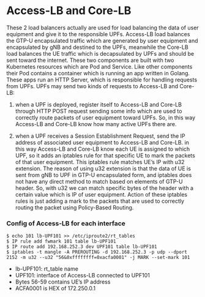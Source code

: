 <!--
SPDX-License-Identifier: Apache-2.0
-->

# Access-LB and Core-LB

These 2 load balancers actually are used for load balancing the data of user equipment and give it to the responsible UPFs. Access-LB load balances the GTP-U encapsulated traffic which are generated by user equipment and encapsulated by gNB and destined to the UPFs, meanwhile the Core-LB load balances the UE traffic which is decapsulated by UPFs and should be sent toward the internet. These two components are built with two Kubernetes resources which are Pod and Service. Like other components their Pod contains a container which is running an app written in Golang. These apps run an HTTP Server, which is responsible for handling requests from UPFs. UPFs may send two kinds of requests to Access-LB and Core-LB:

1.	when a UPF is deployed, register itself to Access-LB and Core-LB through HTTP POST request sending some info which are used to correctly route packets of user equipment toward UPFs. So, in this way Access-LB and Core-LB know how many active UPFs there are.

2.	when a UPF receives a Session Establishment Request, send the IP address of associated user equipment to Access-LB and Core-LB. in this way Access-LB and Core-LB know each UE is assigned to which UPF, so it adds an iptables rule for that specific UE to mark the packets of that user equipment. This iptables rule matches UE’s IP with u32 extension. The reason of using u32 extension is that the data of UE is sent from gNB to UPF in GTP-U encapsulated form, and iptables does not have any direct method to match based on elements of GTP-U header. So, with u32 we can match specific bytes of the header with a certain value which is IP of user equipment. Action of these iptables rules is just adding a mark to the packets that are used to correctly routing the packet using Policy-Based Routing.

### Config of Access-LB for each interface

```
$ echo 101 lb-UPF101 >> /etc/iproute2/rt_tables
$ IP rule add fwmark 101 table lb-UPF101
$ IP route add 192.168.252.3 dev UPF101 table lb-UPF101
$ iptables -t mangle -A PREROUTING -d 192.168.252.3 -p udp --dport 2152 -m u32 --u32 "56&0xffffffff=0xacfa0001" -j MARK --set-mark 101
```

* lb-UPF101: rt_table name
* UPF101: interface of Access-LB connected to UPF101
* Bytes 56-59 contains UE’s IP address
* ACFA0001 is HEX of 172.250.0.1

